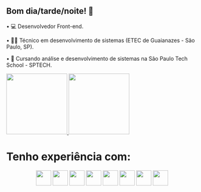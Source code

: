 ## Bom dia/tarde/noite! 👋

• 💻 Desenvolvedor Front-end.

• 👨‍💻 Técnico em desenvolvimento de sistemas (ETEC de Guaianazes - São Paulo, SP).

• 📝 Cursando análise e desenvolvimento de sistemas na São Paulo Tech School - SPTECH.

<div>
    <a href="https://github.com/YuriOlivs">
        <img height="160em" src="https://github-readme-stats.vercel.app/api?username=yuriolivs&show_icons=true&theme=dark"/>
        <img height="160em" src="https://github-readme-stats.vercel.app/api/top-langs/?username=yuriolivs&layout=compact&theme=dark"/>
    </a>
</div>

##

# Tenho experiência com:
<div align="center">
    <img src="https://cdn.jsdelivr.net/gh/devicons/devicon/icons/html5/html5-original.svg" height="40em">
    <img src="https://cdn.jsdelivr.net/gh/devicons/devicon/icons/css3/css3-original.svg" height="40em">  
    <img src="https://cdn.jsdelivr.net/gh/devicons/devicon/icons/javascript/javascript-plain.svg" height="40em"> 
    <img src="https://cdn.jsdelivr.net/gh/devicons/devicon/icons/typescript/typescript-plain.svg" height="40em">
    <img src="https://cdn.jsdelivr.net/gh/devicons/devicon/icons/react/react-original.svg" height="40em"> 
    <img src="https://cdn.jsdelivr.net/gh/devicons/devicon/icons/tailwindcss/tailwindcss-plain.svg" height="40em">
    <img src="https://cdn.jsdelivr.net/gh/devicons/devicon/icons/mysql/mysql-original-wordmark.svg" height="40em">
    <img src="https://cdn.jsdelivr.net/gh/devicons/devicon/icons/bootstrap/bootstrap-original.svg" height="40em">   
</div>
